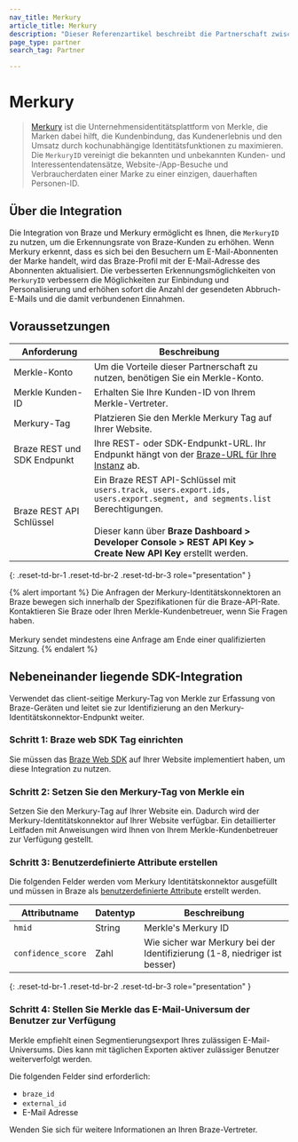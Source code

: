 ```yaml
---
nav_title: Merkury
article_title: Merkury
description: "Dieser Referenzartikel beschreibt die Partnerschaft zwischen Braze und Merkury, einer Unternehmensidentitätsplattform für Ihre Anwendungen, die es Ihnen ermöglicht, die `MerkuryID` zu nutzen, um die Erkennungsraten der Website-Besucher für Braze-Kunden zu erhöhen."
page_type: partner
search_tag: Partner

---
```


# Merkury

> [Merkury](https://merkury.merkleinc.com/) ist die Unternehmensidentitätsplattform von Merkle, die Marken dabei hilft, die Kundenbindung, das Kundenerlebnis und den Umsatz durch kochunabhängige Identitätsfunktionen zu maximieren. Die `MerkuryID` vereinigt die bekannten und unbekannten Kunden- und Interessentendatensätze, Website-/App-Besuche und Verbraucherdaten einer Marke zu einer einzigen, dauerhaften Personen-ID.



## Über die Integration

Die Integration von Braze und Merkury ermöglicht es Ihnen, die `MerkuryID` zu nutzen, um die Erkennungsrate von Braze-Kunden zu erhöhen. Wenn Merkury erkennt, dass es sich bei den Besuchern um E-Mail-Abonnenten der Marke handelt, wird das Braze-Profil mit der E-Mail-Adresse des Abonnenten aktualisiert. Die verbesserten Erkennungsmöglichkeiten von `MerkuryID` verbessern die Möglichkeiten zur Einbindung und Personalisierung und erhöhen sofort die Anzahl der gesendeten Abbruch-E-Mails und die damit verbundenen Einnahmen. 

## Voraussetzungen

| Anforderung | Beschreibung |
| --- | --- |
| Merkle-Konto | Um die Vorteile dieser Partnerschaft zu nutzen, benötigen Sie ein Merkle-Konto. |
| Merkle Kunden-ID | Erhalten Sie Ihre Kunden-ID von Ihrem Merkle-Vertreter. |
| Merkury-Tag | Platzieren Sie den Merkle Merkury Tag auf Ihrer Website. |
| Braze REST und SDK Endpunkt | Ihre REST- oder SDK-Endpunkt-URL. Ihr Endpunkt hängt von der [Braze-URL für Ihre Instanz]({{site.baseurl}}/api/basics/#endpoints) ab. |
| Braze REST API Schlüssel | Ein Braze REST API-Schlüssel mit `users.track, users.export.ids, users.export.segment, and segments.list` Berechtigungen. <br><br>Dieser kann über **Braze Dashboard > Developer Console > REST API Key > Create New API Key** erstellt werden. |
{: .reset-td-br-1 .reset-td-br-2 .reset-td-br-3 role="presentation" }

{% alert important %}
Die Anfragen der Merkury-Identitätskonnektoren an Braze bewegen sich innerhalb der Spezifikationen für die Braze-API-Rate. Kontaktieren Sie Braze oder Ihren Merkle-Kundenbetreuer, wenn Sie Fragen haben.<br><br>Merkury sendet mindestens eine Anfrage am Ende einer qualifizierten Sitzung.
{% endalert %}

## Nebeneinander liegende SDK-Integration

Verwendet das client-seitige Merkury-Tag von Merkle zur Erfassung von Braze-Geräten und leitet sie zur Identifizierung an den Merkury-Identitätskonnektor-Endpunkt weiter.

### Schritt 1: Braze web SDK Tag einrichten

Sie müssen das [Braze Web SDK]({{site.baseurl}}/developer_guide/platform_integration_guides/web/initial_sdk_setup/#install-gtm) auf Ihrer Website implementiert haben, um diese Integration zu nutzen.

### Schritt 2: Setzen Sie den Merkury-Tag von Merkle ein

Setzen Sie den Merkury-Tag auf Ihrer Website ein. Dadurch wird der Merkury-Identitätskonnektor auf Ihrer Website verfügbar. Ein detaillierter Leitfaden mit Anweisungen wird Ihnen von Ihrem Merkle-Kundenbetreuer zur Verfügung gestellt.

### Schritt 3: Benutzerdefinierte Attribute erstellen

Die folgenden Felder werden vom Merkury Identitätskonnektor ausgefüllt und müssen in Braze als [benutzerdefinierte Attribute]({{site.baseurl}}/user_guide/data_and_analytics/custom_data/custom_attributes#custom-attributes) erstellt werden.

| Attributname | Datentyp | Beschreibung |
| --- | --- | --- |
| `hmid` | String | Merkle's Merkury ID |
| `confidence_score` | Zahl | Wie sicher war Merkury bei der Identifizierung (1-8, niedriger ist besser) |
{: .reset-td-br-1 .reset-td-br-2 .reset-td-br-3 role="presentation" }

### Schritt 4: Stellen Sie Merkle das E-Mail-Universum der Benutzer zur Verfügung

Merkle empfiehlt einen Segmentierungsexport Ihres zulässigen E-Mail-Universums. Dies kann mit täglichen Exporten aktiver zulässiger Benutzer weiterverfolgt werden.

Die folgenden Felder sind erforderlich:

- `braze_id`
- `external_id`
- E-Mail Adresse

Wenden Sie sich für weitere Informationen an Ihren Braze-Vertreter.

